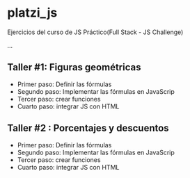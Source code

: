 # platzi_js
Ejercicios del curso de JS Práctico(Full Stack - JS Challenge)

...
## Taller #1: Figuras geométricas

- Primer paso: Definir las fórmulas
- Segundo paso: Implementar las fórmulas en JavaScrip
- Tercer paso: crear funciones
- Cuarto paso: integrar JS con HTML

## Taller #2 : Porcentajes y descuentos

- Primer paso: Definir las fórmulas
- Segundo paso: Implementar las fórmulas en JavaScrip
- Tercer paso: crear funciones
- Cuarto paso: integrar JS con HTML